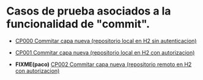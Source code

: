 # Casos de prueba asociados a la funcionalidad de "commit".

* [CP000 Commitar capa nueva (repositorio local en H2 sin autenticacion)](CP000/testVC00CI00CP000.md)

* [CP001 Commitar capa nueva (repositorio local en H2 con autorizacion)](CP001/testVC00CI00CP001.md)

* **FIXME(paco)** [CP002 Commitar capa nueva (repositorio remoto en H2 con autorizacion)](CP002/testVC00CI00CP002.md)
